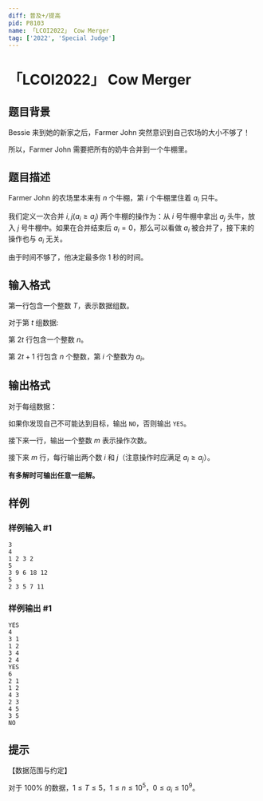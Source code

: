 ```yaml
---
diff: 普及+/提高
pid: P8103
name: 「LCOI2022」 Cow Merger
tag: ['2022', 'Special Judge']
---
```

# 「LCOI2022」 Cow Merger
## 题目背景

Bessie 来到她的新家之后，Farmer John 突然意识到自己农场的大小不够了！

所以，Farmer John 需要把所有的奶牛合并到一个牛棚里。
## 题目描述

Farmer John 的农场里本来有 $n$ 个牛棚，第 $i$ 个牛棚里住着 $a_i$ 只牛。

我们定义一次合并 $i,j(a_i\ge a_j)$ 两个牛棚的操作为：从 $i$ 号牛棚中拿出 $a_j$ 头牛，放入 $j$ 号牛棚中。如果在合并结束后 $a_i=0$，那么可以看做 $a_i$ 被合并了，接下来的操作也与 $a_i$ 无关。

由于时间不够了，他决定最多你 $1$ 秒的时间。
## 输入格式

第一行包含一个整数 $T$，表示数据组数。  

对于第 $t$ 组数据:

第 $2t$ 行包含一个整数 $n$。

第 $2t+1$ 行包含 $n$ 个整数，第 $i$ 个整数为 $a_i$。 
## 输出格式

对于每组数据：  

如果你发现自己不可能达到目标，输出 `NO`，否则输出 `YES`。

接下来一行，输出一个整数 $m$ 表示操作次数。

接下来 $m$ 行，每行输出两个数 $i$ 和 $j$（注意操作时应满足 $a_i \ge a_j$）。

**有多解时可输出任意一组解。**
## 样例

### 样例输入 #1
```
3
4
1 2 3 2
5
3 9 6 18 12
5
2 3 5 7 11
```
### 样例输出 #1
```
YES
4
3 1
1 2
3 4
2 4
YES
6
2 1
1 2
4 3
2 3
4 5
3 5
NO
```
## 提示

【数据范围与约定】

对于 $100\%$ 的数据，$1 \leq T \leq 5$，$1 \leq n \leq  10^5$，$0 \leq a_i \leq 10^9$。

